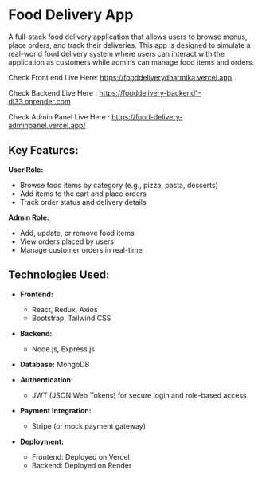 # Food Delivery App

A full-stack food delivery application that allows users to browse menus, place orders, and track their deliveries.
This app is designed to simulate a real-world food delivery system where users can interact with the application as
customers while admins can manage food items and orders.

Check Front end Live Here: https://fooddeliverydharmika.vercel.app

Check Backend Live Here : https://fooddelivery-backend1-di33.onrender.com

Check Admin Panel Live Here : https://food-delivery-adminpanel.vercel.app/

## Key Features:
**User Role:**
  - Browse food items by category (e.g., pizza, pasta, desserts)
  - Add items to the cart and place orders
  - Track order status and delivery details

**Admin Role:**
  - Add, update, or remove food items
  - View orders placed by users
  - Manage customer orders in real-time

## Technologies Used:

- **Frontend:**
  - React, Redux, Axios
  - Bootstrap, Tailwind CSS

- **Backend:**
  - Node.js, Express.js

 - **Database:**  MongoDB

- **Authentication:**
  - JWT (JSON Web Tokens) for secure login and role-based access

- **Payment Integration:**
  - Stripe (or mock payment gateway)

- **Deployment:**
  - Frontend: Deployed on Vercel
  - Backend: Deployed on Render


